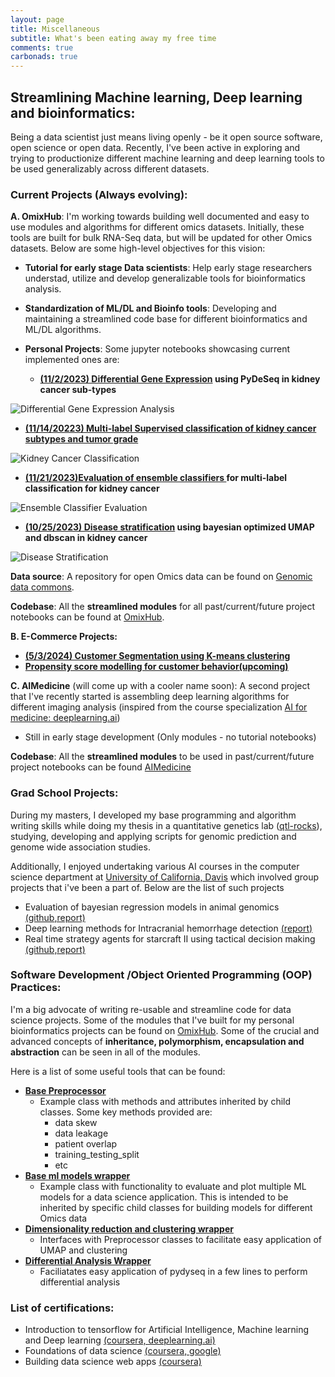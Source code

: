 ```yaml
---
layout: page
title: Miscellaneous
subtitle: What's been eating away my free time 
comments: true
carbonads: true
---
```


<!-- This is a collection of some personal projects I've worked on that are easily viewable online. Anything that is not browser-friendly will not make the cut :( -->

<style>
.responsive-image {
    max-width: 100%;
    height: auto;
    display: block;
    margin-left: auto;
    margin-right: auto;
}
</style>

## Streamlining Machine learning, Deep learning and bioinformatics:

Being a data scientist just means living openly - be it open source software, open science or open data. Recently, I've been active in exploring and trying to productionize different machine learning and deep learning tools to be used generalizably across different datasets.

### Current Projects (Always evolving):

**A. OmixHub**: I'm working towards building well documented and easy to use modules and algorithms for different omics datasets. Initially, these tools are built for bulk RNA-Seq data, but will be updated for other Omics datasets. Below are some high-level objectives for this vision:

 - **Tutorial for early stage Data scientists**: Help early stage researchers understad, utilize and develop generalizable tools for bioinformatics analysis. 
 - **Standardization of ML/DL and Bioinfo tools**: Developing and maintaining a streamlined code base for different bioinformatics and ML/DL algorithms.
  
- **Personal Projects**: Some jupyter notebooks showcasing current implemented ones are:
   - **[(11/2/2023) Differential Gene Expression](/files/DeSeqApplication/docs/workflow.md) using PyDeSeq in kidney cancer sub-types** 
     <!-- ![](/files/DeSeqApplication/images/TCGA_Deseq2_analysis_files/TCGA_Deseq2_analysis_35_0.png ){:height="300" width="500"}**  -->
<img src="/files/DeSeqApplication/images/TCGA_Deseq2_analysis_files/TCGA_Deseq2_analysis_35_0.png" alt="Differential Gene Expression Analysis" class="responsive-image">

   - **[(11/14/20223) Multi-label Supervised classification of kidney cancer subtypes and tumor grade](/files/SupervisedLearningApplication/docs/workflow.md)** 
     
<img src="/files/SupervisedLearningApplication/TCGA_Supervised_Multilabel_Classification_files/TCGA_Supervised_Multilabel_Classification_62_1.png" alt="Kidney Cancer Classification" class="responsive-image">
   
   - **[(11/21/2023)Evaluation of ensemble classifiers ](/files/SuperviseLearningEnsembleApplication/workflow.md)for multi-label classification for kidney cancer**

<img src="files/SuperviseLearningEnsembleApplication/TCGA_Supervised_Multilabel_Classification_with_ensemble_models_files/TCGA_Supervised_Multilabel_Classification_with_ensemble_models_58_0.png" alt="Ensemble Classifier Evaluation" class="responsive-image">
  







   - **[(10/25/2023) Disease stratification](/files/UmapApplication/docs/workflow.md) using bayesian optimized UMAP and dbscan in kidney cancer**
<img src="files/UmapApplication/images/OptimizedClusteringGE.png" alt="Disease Stratification" class="responsive-image">

**Data source**:  A repository for open Omics data can be found on [Genomic data commons](https://portal.gdc.cancer.gov/repository).

**Codebase**: All the **streamlined modules** for all past/current/future project notebooks can be found at [OmixHub](https://github.com/adhal007/OmixHub).

**B. E-Commerce Projects:**
- **[(5/3/2024) Customer Segmentation using K-means clustering](/files/E_commerce_projects/customer_segmentation_model.md)**
- **[Propensity score modelling for customer behavior(upcoming)]()**

**C. AIMedicine** (will come up with a cooler name soon): A second project that I've recently started is assembling deep learning algorithms for different imaging analysis (inspired from the course specialization [AI for medicine: deeplearning.ai](https://www.deeplearning.ai/courses/ai-for-medicine-specialization/)) 

- Still in early stage development (Only modules - no tutorial notebooks)

**Codebase**: All the **streamlined modules** to be used in past/current/future project notebooks can be found [AIMedicine](https://github.com/adhal007/AIMedicine)


### Grad School Projects:

During my masters, I developed my base programming and algorithm writing skills while doing my thesis in a quantitative genetics lab ([qtl-rocks](https://qtlrocks.notion.site/Quantitative-Genetics-Lab-a34943bdb6094b89b60fc1f10b2e20be)), studying, developing and applying scripts for genomic prediction and genome wide association studies. 

Additionally, I enjoyed undertaking various AI courses in the computer science department at [University of California, Davis](https://cs.ucdavis.edu/) which involved group projects that i've been a part of. Below are the list of such projects

- Evaluation of bayesian regression models in animal genomics  [(github](https://github.com/adhal007/SSBR-JWAS-Implementation)[,report)](https://www.overleaf.com/project/5e1408bb3d549100019e1d03)
- Deep learning methods for Intracranial hemorrhage detection [(report)](https://www.overleaf.com/1359439834vszcmwdsjymd#b028db)
- Real time strategy agents for starcraft II using tactical decision making [(github,](https://github.com/adhal007/SC2-GCP-CNN)[report)](https://www.overleaf.com/project/5c8f7547e49c3964192f4b09)

### Software Development /Object Oriented Programming (OOP) Practices:
I'm a big advocate of writing re-usable and streamline code for data science projects. Some of the modules that I've built for my personal bioinformatics projects can be found on [OmixHub](https://github.com/adhal007/OmixHub). Some of the crucial and advanced concepts of **inheritance, polymorphism, encapsulation and abstraction** can be seen in all of the modules.

Here is a list of some useful tools that can be found:

- **[Base Preprocessor](https://github.com/adhal007/OmixHub/blob/main/src/base_preprocessor.py)**
  - Example class with methods and attributes inherited by child classes. Some key methods provided are:
    - data skew
    - data leakage
    - patient overlap
    - training_testing_split 
    - etc
- **[Base ml models wrapper](https://github.com/adhal007/OmixHub/blob/main/src/base_ml_models.py)**
  - Example class with functionality to evaluate and plot multiple ML models for a data science application. This is intended to be inherited by specific child classes for building models for different Omics data
- **[Dimensionality reduction and clustering wrapper](https://github.com/adhal007/OmixHub/blob/main/src/DimRedMappers/README.md)**
  - Interfaces with Preprocessor classes to facilitate easy application of UMAP and clustering
- **[Differential Analysis Wrapper](https://github.com/adhal007/OmixHub/blob/main/src/pydeseq_utils.py)**
  - Faciliatates easy application of pydyseq in a few lines to perform differential analysis


### List of certifications:
- Introduction to tensorflow for Artificial Intelligence, Machine learning and Deep learning  [(coursera, deeplearning.ai)](https://coursera.org/share/d6d78d704133cc8a37725be520787256)
- Foundations of data science [(coursera, google)]("https://coursera.org/share/9f37553e8023098ed84a36bce6461f58")
- Building data science web apps [(coursera)](https://coursera.org/share/e38cbb7230a8e912092a3d345773bff9")